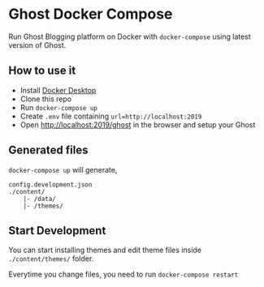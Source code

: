 # Ghost Docker Compose

Run Ghost Blogging platform on Docker with `docker-compose` using latest version of Ghost.

## How to use it

- Install [Docker Desktop](https://www.docker.com/products/docker-desktop)
- Clone this repo
- Run `docker-compose up`
- Create `.env` file containing `url=http://localhost:2019`
- Open <http://localhost:2019/ghost> in the browser and setup your Ghost

## Generated files

`docker-compose up` will generate,

```ssh
config.development.json
./content/
    |- /data/
    |- /themes/
```

## Start Development

You can start installing themes and edit theme files inside `./content/themes/` folder.

Everytime you change files, you need to run `docker-compose restart`